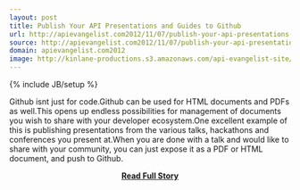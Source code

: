 ```yaml
---
layout: post
title: Publish Your API Presentations and Guides to Github
url: http://apievangelist.com2012/11/07/publish-your-api-presentations-and-guides-to-github/
source: http://apievangelist.com2012/11/07/publish-your-api-presentations-and-guides-to-github/
domain: apievangelist.com2012
image: http://kinlane-productions.s3.amazonaws.com/api-evangelist-site/blog/github-logo-basic.png
---
```

{% include JB/setup %}<p>Github isnt just for code.Github can be used for HTML documents and PDFs as well.This opens up endless possibilities for management of documents you wish to share with your developer ecosystem.One excellent example of this is publishing presentations from the various talks, hackathons and conferences you present at.When you are done with a talk and would like to share with your community, you can just expose it as a PDF or HTML document, and push to Github.</p>
<center><p><a href="http://apievangelist.com2012/11/07/publish-your-api-presentations-and-guides-to-github/" style='padding:25px; font-sze:18px; font-weight: bold;'>Read Full Story</a></p></center>
